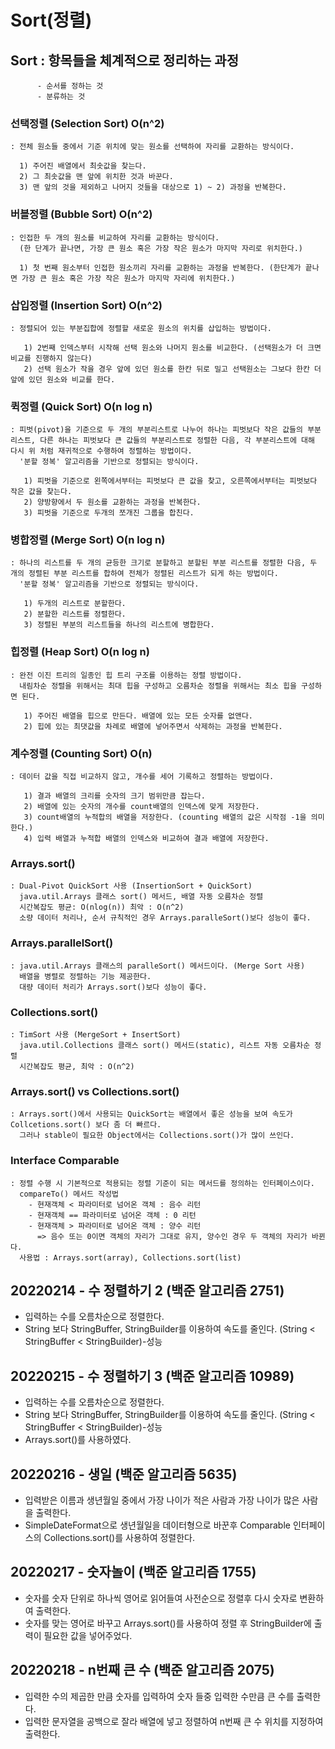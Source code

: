 # Sort(정렬)
## Sort : 항목들을 체계적으로 정리하는 과정
          - 순서를 정하는 것
          - 분류하는 것

### 선택정렬 (Selection Sort) O(n^2)
    : 전체 원소들 중에서 기준 위치에 맞는 원소를 선택하여 자리를 교환하는 방식이다.
      
      1) 주어진 배열에서 최솟값을 찾는다.
      2) 그 최솟값을 맨 앞에 위치한 것과 바꾼다.
      3) 맨 앞의 것을 제외하고 나머지 것들을 대상으로 1) ~ 2) 과정을 반복한다.

### 버블정렬 (Bubble Sort) O(n^2)
    : 인접한 두 개의 원소를 비교하여 자리를 교환하는 방식이다.
      (한 단계가 끝나면, 가장 큰 원소 혹은 가장 작은 원소가 마지막 자리로 위치한다.)

      1) 첫 번째 원소부터 인접한 원소끼리 자리를 교환하는 과정을 반복한다. (한단계가 끝나면 가장 큰 원소 혹은 가장 작은 원소가 마지막 자리에 위치한다.)

### 삽입정렬 (Insertion Sort) O(n^2)
    : 정렬되어 있는 부분집합에 정렬할 새로운 원소의 위치를 삽입하는 방법이다.
     
       1) 2번째 인덱스부터 시작해 선택 원소와 나머지 원소를 비교한다. (선택원소가 더 크면 비교를 진행하지 않는다)
       2) 선택 원소가 작을 경우 앞에 있던 원소를 한칸 뒤로 밀고 선택원소는 그보다 한칸 더 앞에 있던 원소와 비교를 한다.

### 퀵정렬 (Quick Sort) O(n log n)
    : 피벗(pivot)을 기준으로 두 개의 부분리스트로 나누어 하나는 피벗보다 작은 값들의 부분리스트, 다른 하나는 피벗보다 큰 값들의 부분리스트로 정렬한 다음, 각 부분리스트에 대해 다시 위 처럼 재귀적으로 수행하여 정렬하는 방법이다.
      '분할 정복' 알고리즘을 기반으로 정렬되는 방식이다.
    
       1) 피벗을 기준으로 왼쪽에서부터는 피벗보다 큰 값을 찾고, 오른쪽에서부터는 피벗보다 작은 값을 찾는다.
       2) 양방향에서 두 원소를 교환하는 과정을 반복한다.
       3) 피벗을 기준으로 두개의 쪼개진 그룹을 합친다.

### 병합정렬 (Merge Sort) O(n log n)
    : 하나의 리스트를 두 개의 균등한 크기로 분할하고 분할된 부분 리스트를 정렬한 다음, 두 개의 정렬된 부분 리스트를 합하여 전체가 정렬된 리스트가 되게 하는 방법이다.
      '분할 정복' 알고리즘을 기반으로 정렬되는 방식이다.

       1) 두개의 리스트로 분할한다.
       2) 분할한 리스트를 정렬한다.
       3) 정렬된 부분의 리스트들을 하나의 리스트에 병합한다.      

### 힙정렬 (Heap Sort) O(n log n)
    : 완전 이진 트리의 일종인 힙 트리 구조를 이용하는 정렬 방법이다.
      내림차순 정렬을 위해서는 최대 힙을 구성하고 오름차순 정렬을 위해서는 최소 힙을 구성하면 된다.

       1) 주어진 배열을 힙으로 만든다. 배열에 있는 모든 숫자를 없앤다.
       2) 힙에 있는 최댓값을 차례로 배열에 넣어주면서 삭제하는 과정을 반복한다.

### 계수정렬 (Counting Sort) O(n)
    : 데이터 값을 직접 비교하지 않고, 개수를 세어 기록하고 정렬하는 방법이다.

       1) 결과 배열의 크리를 숫자의 크기 범위만큼 잡는다.
       2) 배열에 있는 숫자의 개수를 count배열의 인덱스에 맞게 저장한다.
       3) count배열의 누적합의 배열을 저장한다. (counting 배열의 값은 시작점 -1을 의미한다.)
       4) 입력 배열과 누적합 배열의 인덱스와 비교하여 결과 배열에 저장한다. 

### Arrays.sort()
    : Dual-Pivot QuickSort 사용 (InsertionSort + QuickSort)
      java.util.Arrays 클래스 sort() 메서드, 배열 자동 오름차순 정렬
      시간복잡도 평균: O(nlog(n)) 최악 : O(n^2)
      소량 데이터 처리나, 순서 규칙적인 경우 Arrays.paralleSort()보다 성능이 좋다.

### Arrays.parallelSort()
    : java.util.Arrays 클래스의 paralleSort() 메서드이다. (Merge Sort 사용)
      배열을 병렬로 정렬하는 기능 제공한다.
      대량 데이터 처리가 Arrays.sort()보다 성능이 좋다.

### Collections.sort()
    : TimSort 사용 (MergeSort + InsertSort)
      java.util.Collections 클래스 sort() 메서드(static), 리스트 자동 오름차순 정렬
      시간복잡도 평균, 최악 : O(n^2)

### Arrays.sort() vs Collections.sort() 
    : Arrays.sort()에서 사용되는 QuickSort는 배열에서 좋은 성능을 보여 속도가 Collcetions.sort() 보다 좀 더 빠르다. 
      그러나 stable이 필요한 Object에서는 Collections.sort()가 많이 쓰인다.

### Interface Comparable
    : 정렬 수행 시 기본적으로 적용되는 정렬 기준이 되는 메서드를 정의하는 인터페이스이다.
      compareTo() 메서드 작성법
        - 현재객체 < 파라미터로 넘어온 객체 : 음수 리턴
        - 현재객체 == 파라미터로 넘어온 객체 : 0 리턴
        - 현재객체 > 파라미터로 넘어온 객체 : 양수 리턴
          => 음수 또는 0이면 객체의 자리가 그대로 유지, 양수인 경우 두 객체의 자리가 바뀐다.
      사용법 : Arrays.sort(array), Collections.sort(list)



## 20220214 - 수 정렬하기 2 (백준 알고리즘 2751) 
- 입력하는 수를 오름차순으로 정렬한다.
- String 보다 StringBuffer, StringBuilder를 이용하여 속도를 줄인다. (String < StringBuffer < StringBuilder)-성능

## 20220215 - 수 정렬하기 3 (백준 알고리즘 10989)
- 입력하는 수를 오름차순으로 정렬한다.
- String 보다 StringBuffer, StringBuilder를 이용하여 속도를 줄인다. (String < StringBuffer < StringBuilder)-성능
- Arrays.sort()를 사용하였다.

## 20220216 - 생일 (백준 알고리즘 5635)
- 입력받은 이름과 생년월일 중에서 가장 나이가 적은 사람과 가장 나이가 많은 사람을 출력한다.
- SimpleDateFormat으로 생년월일을 데이터형으로 바꾼후 Comparable 인터페이스의 Collections.sort()를 사용하여 정렬한다.

## 20220217 - 숫자놀이 (백준 알고리즘 1755)
- 숫자를 숫자 단위로 하나씩 영어로 읽어들여 사전순으로 정렬후 다시 숫자로 변환하여 출력한다.
- 숫자를 맞는 영어로 바꾸고 Arrays.sort()를 사용하여 정렬 후 StringBuilder에 출력이 필요한 값을 넣어주었다.

## 20220218 - n번째 큰 수 (백준 알고리즘 2075)
- 입력한 수의 제곱한 만큼 숫자를 입력하여 숫자 들중 입력한 수만큼 큰 수를 출력한다.
- 입력한 문자열을 공백으로 잘라 배열에 넣고 정렬하여 n번째 큰 수 위치를 지정하여 출력한다.


